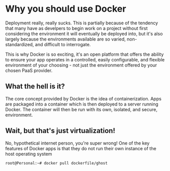 # Why you should use Docker
Deployment really, really sucks. This is partially because of the tendency that many have as develpers to begin work on a project without first considering the environment it will eventually be deployed into, but it's also largely because the environments available are so varied, non-standardized, and difficult to interrogate.

This is why Docker is so exciting, it's an open platform that offers the ability to ensure your app operates in a controlled, easily configurable, and flexible environment of your choosing - not just the environment offered by your chosen PaaS provider.

## What the hell is it?
The core concept provided by Docker is the idea of containerization. Apps are packaged into a container which is then deployed to a server running Docker. The container will then be run with its own, isolated, and secure, environment.

## Wait, but that's just virtualization!
No, hypothetical internet person, you're super wrong! One of the key features of Docker apps is that they do not run their own instance of the host operating system

```
root@Personal:~# docker pull dockerfile/ghost
```